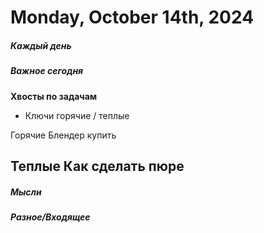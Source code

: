 # Monday, October 14th, 2024

##### Каждый день
##### Важное сегодня


**Хвосты по задачам**
- Ключи горячие / теплые

Горячие
	Блендер купить

Теплые
	Как сделать пюре
---

##### Мысли

##### Разное/Входящее
